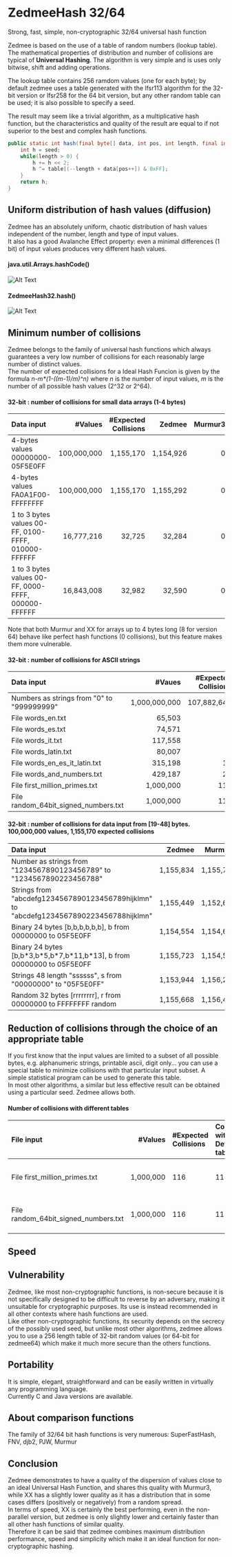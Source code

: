 # ZedmeeHash 32/64
Strong, fast, simple, non-cryptographic 32/64 universal hash function  

Zedmee is based on the use of a table of random numbers (lookup table). The mathematical properties of distribution and number of collisions are typical of **Universal Hashing**. The algorithm is very simple and is uses only bitwise, shift and adding operations.  

The lookup table contains 256 ramdom values (one for each byte); by default zedmee uses a table generated with the lfsr113 algorithm for the 32-bit version or lfsr258 for the 64 bit version, but any other random table can be used; it is also possible to specify a seed.  

The result may seem like a trivial algorithm, as a multiplicative hash function, but the characteristics and quality of the result are equal to if not superior to the best and complex hash functions.  

```java
public static int hash(final byte[] data, int pos, int length, final int seed, final int[] table) {
	int h = seed;
	while(length > 0) {
		h += h << 2;
		h ^= table[(--length + data[pos++]) & 0xFF];
	}
	return h;
}
``` 


## Uniform distribution of hash values (diffusion)
Zedmee has an absolutely uniform, chaotic distribution of hash values independent of the number, length and type of input values.  
It also has a good Avalanche Effect property: even a minimal differences (1 bit) of input values produces very different hash values.  

#### java.util.Arrays.hashCode()
![Alt Text](https://raw.githubusercontent.com/matteo65/ZedmeeHash/main/Resource/java_hash.png)
  
#### ZedmeeHash32.hash()
![Alt Text](https://raw.githubusercontent.com/matteo65/ZedmeeHash/main/Resource/zmh_distributions.png)

## Minimum number of collisions
Zedmee belongs to the family of universal hash functions which always guarantees a very low number of collisions for each reasonably large number of distinct values.  
The number of expected collisions for a Ideal Hash Funcion is given by the formula _n-m*(1-((m-1)/m)^n)_ where _n_ is the number of input values, _m_ is the number of all possible hash values (2^32 or 2^64).  

#### 32-bit : number of collisions for small data arrays (1-4 bytes)

Data input                                             |  #Values  |#Expected Collisions| Zedmee  | Murmur3|  XX 
:---                                                   |       ---:|                ---:|     ---:|    ---:| ---:
4-bytes values 00000000-05F5E0FF                       |100,000,000|           1,155,170|1,154,926|       0|    0
4-bytes values FA0A1F00-FFFFFFFF                       |100,000,000|           1,155,170|1,155,292|       0|    0
1 to 3 bytes values 00-FF, 0100-FFFF, 010000-FFFFFF    | 16,777,216|              32,725|   32,284|       0|    0
1 to 3 bytes values 00-FF, 0000-FFFF, 000000-FFFFFF    | 16,843,008|              32,982|   32,590|       0|    0  

Note that both Murmur and XX for arrays up to 4 bytes long (8 for version 64) behave like perfect hash functions (0 collisions), but this feature makes them more vulnerable.  

#### 32-bit : number of collisions for ASCII strings

Data input                                         |   #Vaues    |#Expected Collisions|    Zedmee |   Murmur3 |     XX
:---                                               |         ---:|                ---:|       ---:|       ---:|    ---:
Numbers as strings from "0" to "999999999"         |1,000,000,000| 107,882,641        |107,882,812|107,822,463|110,287,893
File words_en.txt                                  |    65,503   |         0          |          0|          0|          0
File words_es.txt                                  |    74,571   |         0          |          0|          2|          0
File words_it.txt                                  |   117,558   |         1          |          1|          0|          2
File words_latin.txt                               |    80,007   |         0          |          0|          1|          1
File words_en_es_it_latin.txt                      |   315,198   |        11          |          3|          9|          9
File words_and_numbers.txt                         |   429,187   |        21          |          5|         20|         19
File first_million_primes.txt                      |   1,000,000 |       116          |        110|        118|         85
File random_64bit_signed_numbers.txt               |   1,000,000 |       116          |        113|        110|        143

#### 32-bit : number of collisions for data input from [19-48] bytes. 100,000,000 values, 1,155,170 expected collisions

Data input                                                                             |  Zedmee   | Murmur3  |     XX   
:---                                                                                   |       ---:|      ---:|      ---:
Number as strings from "1234567890123456789" to "1234567890223456788"                  | 1,155,834 | 1,155,789|   808,693      
Strings from "abcdefg1234567890123456789hijklmn" to "abcdefg1234567890223456788hijklmn"| 1,155,449 | 1,152,600| 1,037,151  
Binary 24 bytes [b,b,b,b,b,b], b from 00000000 to 05F5E0FF                             | 1,154,554 | 1,154,653| 1,411,483
Binary 24 bytes [b,b\*3,b\*5,b\*7,b\*11,b\*13], b from 00000000 to 05F5E0FF            | 1,155,723 | 1,154,542| 1,160,003
Strings 48 length "ssssss", s from "00000000" to "05F5E0FF"                            | 1,153,944 | 1,156,254| 1,155,854
Random 32 bytes [rrrrrrrr], r from 00000000 to FFFFFFFF random                         | 1,155,668 | 1,156,450| 1,154,307


## Reduction of collisions through the choice of an appropriate table
If you first know that the input values are limited to a subset of all possible bytes, e.g. alphanumeric strings, printable ascii, digit only... you can use a special table to minimize collisions with that particular input subset. A simple statistical program can be used to generate this table.  
In most other algorithms, a similar but less effective result can be obtained using a particular seed. Zedmee allows both.  

#### Number of collisions with different tables

File input                   | #Values | #Expected Collisions |Collisions with Default table| Table (genTable())| Collisions 
:---                         |     ---:|               :---   |                       :---  |    :---           |     :---
File first_million_primes.txt|1,000,000|                   116|                         110 |187298315, 1315206703, -898698574, -282484222| 75
File random_64bit_signed_numbers.txt|1,000,000|            116|                         113 |-557943317, -1545483323, -942556476, -1399776912|74


## Speed


## Vulnerability
Zedmee, like most non-cryptographic functions, is non-secure because it is not specifically designed to be difficult to reverse by an adversary, making it unsuitable for cryptographic purposes. Its use is instead recommended in all other contexts where hash functions are used.  
Like other non-cryptographic functions, its security depends on the secrecy of the possibly used seed, but unlike most other algorithms, zedmee allows you to use a 256 length table of 32-bit random values (or 64-bit for zedmee64) which make it much more secure than the others functions.  


## Portability
It is simple, elegant, straightforward and can be easily written in virtually any programming language.  
Currently C and Java versions are available.  


## About comparison functions
The family of 32/64 bit hash functions is very numerous: SuperFastHash, FNV, djb2, PJW, Murmur


## Conclusion
Zedmee demonstrates to have a quality of the dispersion of values close to an ideal Universal Hash Function, and shares this quality with Murmur3, while XX has a slightly lower quality as it has a distribution that in some cases differs (positively or negatively) from a random spread.  
In terms of speed, XX is certainly the best performing, even in the non-parallel version, but zedmee is only slightly lower and certainly faster than all other hash functions of similar quality.  
Therefore it can be said that zedmee combines maximum distribution performance, speed and simplicity which make it an ideal function for non-cryptographic hashing.  

